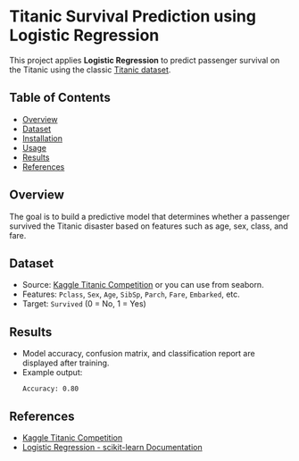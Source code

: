 # Titanic Survival Prediction using Logistic Regression

This project applies **Logistic Regression** to predict passenger survival on the Titanic using the classic [Titanic dataset](https://www.kaggle.com/c/titanic).

## Table of Contents

- [Overview](#overview)
- [Dataset](#dataset)
- [Installation](#installation)
- [Usage](#usage)
- [Results](#results)
- [References](#references)

## Overview

The goal is to build a predictive model that determines whether a passenger survived the Titanic disaster based on features such as age, sex, class, and fare.

## Dataset

- Source: [Kaggle Titanic Competition](https://www.kaggle.com/c/titanic/data) or you can use from seaborn.
- Features: `Pclass`, `Sex`, `Age`, `SibSp`, `Parch`, `Fare`, `Embarked`, etc.
- Target: `Survived` (0 = No, 1 = Yes)

## Results

- Model accuracy, confusion matrix, and classification report are displayed after training.
- Example output:
  ```
  Accuracy: 0.80
  ```

## References

- [Kaggle Titanic Competition](https://www.kaggle.com/c/titanic)
- [Logistic Regression - scikit-learn Documentation](https://scikit-learn.org/stable/modules/linear_model.html#logistic-regression)
